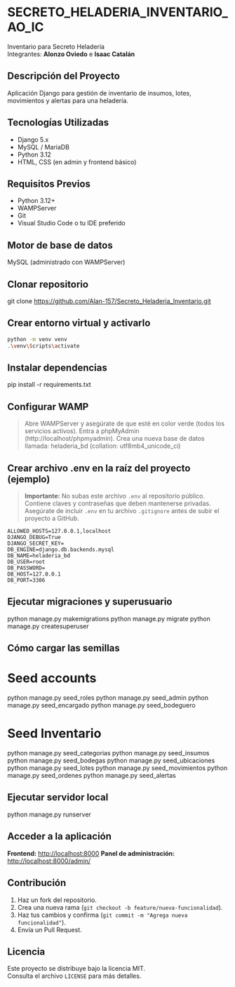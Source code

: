 # SECRETO_HELADERIA_INVENTARIO_AO_IC
Inventario para Secreto Heladería  
Integrantes: **Alonzo Oviedo** e **Isaac Catalán**

## Descripción del Proyecto
Aplicación Django para gestión de inventario de insumos, lotes, movimientos y alertas para una heladería.

## Tecnologías Utilizadas
- Django 5.x
- MySQL / MariaDB
- Python 3.12
- HTML, CSS (en admin y frontend básico)

## Requisitos Previos
- Python 3.12+
- WAMPServer
- Git
- Visual Studio Code o tu IDE preferido

## Motor de base de datos
MySQL (administrado con WAMPServer)

## Clonar repositorio
git clone https://github.com/Alan-157/Secreto_Heladeria_Inventario.git


## Crear entorno virtual y activarlo
```bash
python -m venv venv
.\venv\Scripts\activate
```

## Instalar dependencias
pip install -r requirements.txt

## Configurar WAMP
> Abre WAMPServer y asegúrate de que esté en color verde (todos los servicios activos).
> Entra a phpMyAdmin (http://localhost/phpmyadmin).
> Crea una nueva base de datos llamada:
heladeria_bd (collation: utf8mb4_unicode_ci) 

## Crear archivo .env en la raíz del proyecto (ejemplo)
> **Importante:** No subas este archivo `.env` al repositorio público.  
> Contiene claves y contraseñas que deben mantenerse privadas.  
> Asegúrate de incluir `.env` en tu archivo `.gitignore` antes de subir el proyecto a GitHub.

```env
ALLOWED_HOSTS=127.0.0.1,localhost
DJANGO_DEBUG=True
DJANGO_SECRET_KEY=
DB_ENGINE=django.db.backends.mysql
DB_NAME=heladeria_bd
DB_USER=root
DB_PASSWORD=
DB_HOST=127.0.0.1
DB_PORT=3306
```
## Ejecutar migraciones y superusuario
python manage.py makemigrations
python manage.py migrate
python manage.py createsuperuser

## Cómo cargar las semillas
# Seed accounts
python manage.py seed_roles
python manage.py seed_admin
python manage.py seed_encargado
python manage.py seed_bodeguero
# Seed Inventario
python manage.py seed_categorias
python manage.py seed_insumos
python manage.py seed_bodegas
python manage.py seed_ubicaciones
python manage.py seed_lotes
python manage.py seed_movimientos
python manage.py seed_ordenes
python manage.py seed_alertas

## Ejecutar servidor local
python manage.py runserver

## Acceder a la aplicación
**Frontend:** [http://localhost:8000](http://localhost:8000)
**Panel de administración:** [http://localhost:8000/admin/](http://localhost:8000/admin/)

## Contribución
1. Haz un fork del repositorio.
2. Crea una nueva rama (`git checkout -b feature/nueva-funcionalidad`).
3. Haz tus cambios y confirma (`git commit -m "Agrega nueva funcionalidad"`).
4. Envía un Pull Request.

## Licencia
Este proyecto se distribuye bajo la licencia MIT.  
Consulta el archivo `LICENSE` para más detalles.